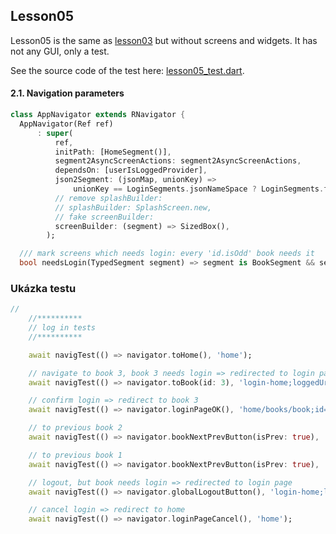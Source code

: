 
## Lesson05
Lesson05 is the same as [lesson03](https://github.com/PavelPZ/riverpod_navigator/blob/main/doc/lesson03.md) but without screens and widgets.
It has not any GUI, only a test.

See the source code of the test here: [lesson05_test.dart](/examples/doc/test/lesson05_test.dart).

#### 2.1. Navigation parameters



```dart
class AppNavigator extends RNavigator {
  AppNavigator(Ref ref)
      : super(
          ref,
          initPath: [HomeSegment()],
          segment2AsyncScreenActions: segment2AsyncScreenActions,
          dependsOn: [userIsLoggedProvider],
          json2Segment: (jsonMap, unionKey) => 
              unionKey == LoginSegments.jsonNameSpace ? LoginSegments.fromJson(jsonMap) : AppSegments.fromJson(jsonMap),
          // remove splashBuilder:
          // splashBuilder: SplashScreen.new,
          // fake screenBuilder:
          screenBuilder: (segment) => SizedBox(),
        );

  /// mark screens which needs login: every 'id.isOdd' book needs it
  bool needsLogin(TypedSegment segment) => segment is BookSegment && segment.id.isOdd;
```

### Ukázka testu



```dart
//
    //**********
    // log in tests
    //**********

    await navigTest(() => navigator.toHome(), 'home');

    // navigate to book 3, book 3 needs login => redirected to login page
    await navigTest(() => navigator.toBook(id: 3), 'login-home;loggedUrl=home%2Fbooks%2Fbook%3Bid%3D3;canceledUrl=home');

    // confirm login => redirect to book 3
    await navigTest(() => navigator.loginPageOK(), 'home/books/book;id=3');

    // to previous book 2
    await navigTest(() => navigator.bookNextPrevButton(isPrev: true), 'home/books/book;id=2');

    // to previous book 1
    await navigTest(() => navigator.bookNextPrevButton(isPrev: true), 'home/books/book;id=1');

    // logout, but book needs login => redirected to login page
    await navigTest(() => navigator.globalLogoutButton(), 'login-home;loggedUrl=home%2Fbooks%2Fbook%3Bid%3D1;canceledUrl=');

    // cancel login => redirect to home
    await navigTest(() => navigator.loginPageCancel(), 'home');
```

